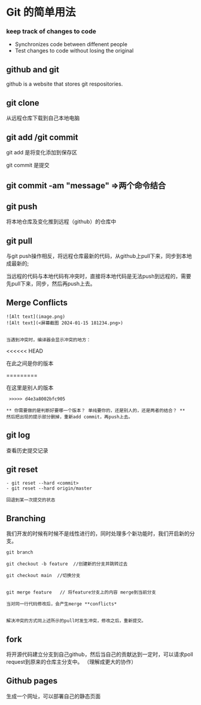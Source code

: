 # Git 的简单用法

### keep track of changes to code

* Synchronizes code between diffenent people
* Test changes to code without losing the original


## github and git

github  is a website that stores git respositories.



## git clone

从远程仓库下载到自己本地电脑


## git add /git commit

git add 是将变化添加到保存区

git commit 是提交

##  git commit -am "message"   =>两个命令结合


## git push
将本地仓库及变化推到远程（github）的仓库中



## git pull

与git push操作相反，将远程仓库最新的代码，从github上pull下来，同步到本地成最新的;

当远程的代码与本地代码有冲突时，直接将本地代码是无法push到远程的，需要先pull下来，同步，然后再push上去。


## Merge Conflicts


```
![Alt text](image.png)
![Alt text](<屏幕截图 2024-01-15 181234.png>)


当遇到冲突时，编译器会显示冲突的地方：
```
<<<<<< HEAD 

 在此之间是你的版本

=========

在这里是别人的版本
```
 >>>>> d4e3a8002bfc905

** 你需要做的是判断好要哪一个版本？ 单纯要你的，还是别人的，还是两者的结合？ **
然后把出现的提示部分删掉，重新add commit，再push上去。
```
## git log  
查看历史提交记录

## git reset
```
- git reset --hard <commit>
- git reset --hard origin/master

回退到某一次提交的状态

```


## Branching

我们开发的时候有时候不是线性进行的，同时处理多个新功能时，我们开启新的分支。


```
git branch

git checkout -b feature  //创建新的分支并跳转过去

git checkout main  //切换分支


git merge feature   // 将feature分支上的内容 merge到当前分支

当对同一行代码修改后，会产生merge **conflicts*


解决冲突的方式同上述所示的pull时发生冲突，修改之后，重新提交。

```


## fork 

将开源代码建立分支到自己github，然后当自己的贡献达到一定时，可以请求poll request到原来的仓库主分支中。
（理解成更大的协作）

## Github pages

生成一个网址，可以部署自己的静态页面